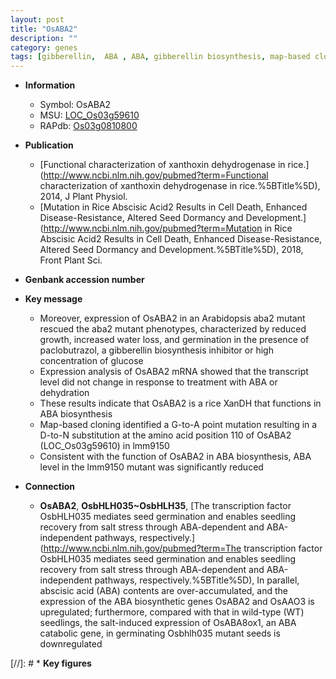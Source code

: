 ```yaml
---
layout: post
title: "OsABA2"
description: ""
category: genes
tags: [gibberellin,  ABA , ABA, gibberellin biosynthesis, map-based cloning, ABA biosynthesis]
---
```


* **Information**  
    + Symbol: OsABA2  
    + MSU: [LOC_Os03g59610](http://rice.plantbiology.msu.edu/cgi-bin/ORF_infopage.cgi?orf=LOC_Os03g59610)  
    + RAPdb: [Os03g0810800](http://rapdb.dna.affrc.go.jp/viewer/gbrowse_details/irgsp1?name=Os03g0810800)  

* **Publication**  
    + [Functional characterization of xanthoxin dehydrogenase in rice.](http://www.ncbi.nlm.nih.gov/pubmed?term=Functional characterization of xanthoxin dehydrogenase in rice.%5BTitle%5D), 2014, J Plant Physiol.
    + [Mutation in Rice Abscisic Acid2 Results in Cell Death, Enhanced Disease-Resistance, Altered Seed Dormancy and Development.](http://www.ncbi.nlm.nih.gov/pubmed?term=Mutation in Rice Abscisic Acid2 Results in Cell Death, Enhanced Disease-Resistance, Altered Seed Dormancy and Development.%5BTitle%5D), 2018, Front Plant Sci.

* **Genbank accession number**  

* **Key message**  
    + Moreover, expression of OsABA2 in an Arabidopsis aba2 mutant rescued the aba2 mutant phenotypes, characterized by reduced growth, increased water loss, and germination in the presence of paclobutrazol, a gibberellin biosynthesis inhibitor or high concentration of glucose
    + Expression analysis of OsABA2 mRNA showed that the transcript level did not change in response to treatment with ABA or dehydration
    + These results indicate that OsABA2 is a rice XanDH that functions in ABA biosynthesis
    + Map-based cloning identified a G-to-A point mutation resulting in a D-to-N substitution at the amino acid position 110 of OsABA2 (LOC_Os03g59610) in lmm9150
    + Consistent with the function of OsABA2 in ABA biosynthesis, ABA level in the lmm9150 mutant was significantly reduced

* **Connection**  
    + __OsABA2__, __OsbHLH035~OsbHLH35__, [The transcription factor OsbHLH035 mediates seed germination and enables seedling recovery from salt stress through ABA-dependent and ABA-independent pathways, respectively.](http://www.ncbi.nlm.nih.gov/pubmed?term=The transcription factor OsbHLH035 mediates seed germination and enables seedling recovery from salt stress through ABA-dependent and ABA-independent pathways, respectively.%5BTitle%5D),  In parallel, abscisic acid (ABA) contents are over-accumulated, and the expression of the ABA biosynthetic genes OsABA2 and OsAAO3 is upregulated; furthermore, compared with that in wild-type (WT) seedlings, the salt-induced expression of OsABA8ox1, an ABA catabolic gene, in germinating Osbhlh035 mutant seeds is downregulated

[//]: # * **Key figures**  


